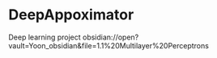 # DeepAppoximator
Deep learning project
obsidian://open?vault=Yoon_obsidian&file=1.1%20Multilayer%20Perceptrons